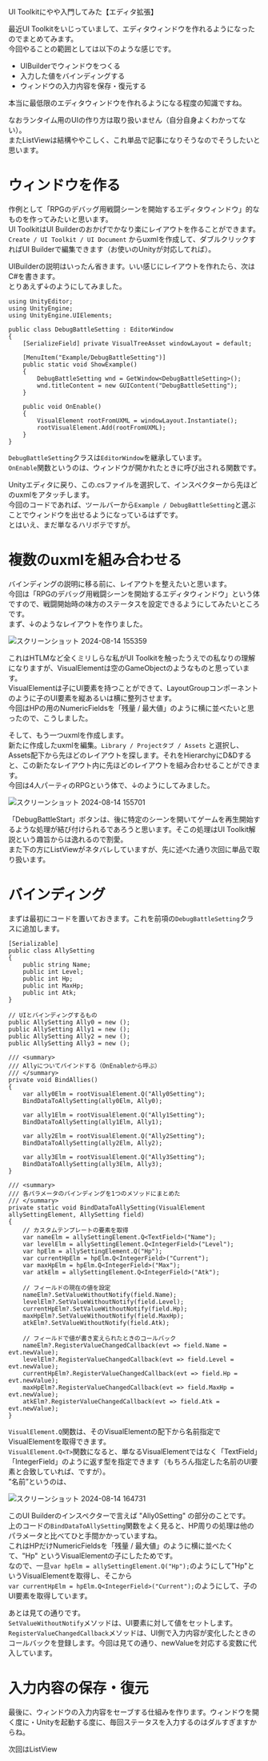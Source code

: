 UI Toolkitにやや入門してみた【エディタ拡張】

最近UI Toolkitをいじっていまして、エディタウィンドウを作れるようになったのでまとめてみます。<br>
今回やることの範囲としては以下のような感じです。<br>
 * UIBuilderでウィンドウをつくる
 * 入力した値をバインディングする
 * ウィンドウの入力内容を保存・復元する

本当に最低限のエディタウィンドウを作れるようになる程度の知識ですね。<br>

なおランタイム用のUIの作り方は取り扱いません（自分自身よくわかってない）。<br>
またListViewは結構ややこしく、これ単品で記事になりそうなのでそうしたいと思います。<br>

# ウィンドウを作る
作例として「RPGのデバッグ用戦闘シーンを開始するエディタウィンドウ」的なものを作ってみたいと思います。<br>
UI ToolkitはUI Builderのおかげでかなり楽にレイアウトを作ることができます。`Create / UI Toolkit / UI Document` からuxmlを作成して、ダブルクリックすればUI Builderで編集できます（お使いのUnityが対応してれば）。<br>

UIBuilderの説明はいったん省きます。いい感じにレイアウトを作れたら、次はC#を書きます。<br>
とりあえず↓のようにしてみました。<br>
```
using UnityEditor;
using UnityEngine;
using UnityEngine.UIElements;

public class DebugBattleSetting : EditorWindow
{
    [SerializeField] private VisualTreeAsset windowLayout = default;

    [MenuItem("Example/DebugBattleSetting")]
    public static void ShowExample()
    {
        DebugBattleSetting wnd = GetWindow<DebugBattleSetting>();
        wnd.titleContent = new GUIContent("DebugBattleSetting");
    }

    public void OnEnable()
    {
        VisualElement rootFromUXML = windowLayout.Instantiate();
        rootVisualElement.Add(rootFromUXML);
    }
}
```

`DebugBattleSetting`クラスは`EditorWindow`を継承しています。<br>
`OnEnable`関数というのは、ウィンドウが開かれたときに呼び出される関数です。<br>

Unityエディタに戻り、この.csファイルを選択して、インスペクターから先ほどのuxmlをアタッチします。<br>
今回のコードであれば、ツールバーから`Example / DebugBattleSetting`と選ぶことでウィンドウを出せるようになっているはずです。<br>
とはいえ、まだ単なるハリボテですが。<br>

# 複数のuxmlを組み合わせる
バインディングの説明に移る前に、レイアウトを整えたいと思います。<br>
今回は「RPGのデバッグ用戦闘シーンを開始するエディタウィンドウ」という体ですので、戦闘開始時の味方のステータスを設定できるようにしてみたいところです。<br>
まず、↓のようなレイアウトを作りました。<br>

![スクリーンショット 2024-08-14 155359](https://github.com/user-attachments/assets/4c685b34-8cc9-43f4-819b-d4f6148424cf)

これはHTLMなど全くミリしらな私がUI Toolkitを触ったうえでの私なりの理解になりますが、VisualElementは空のGameObjectのようなものと思っています。<br>
VisualElementは子にUI要素を持つことができて、LayoutGroupコンポーネントのように子のUI要素を縦あるいは横に整列させます。<br>
今回はHPの用のNumericFieldsを「残量 / 最大値」のように横に並べたいと思ったので、こうしました。<br>

そして、もう一つuxmlを作成します。<br>
新たに作成したuxmlを編集。`Library / Projectタブ / Assets` と選択し、Assets配下から先ほどのレイアウトを探します。それをHierarchyにD&Dすると、この新たなレイアウト内に先ほどのレイアウトを組み合わせることができます。<br>
今回は4人パーティのRPGという体で、↓のようにしてみました。<br>

![スクリーンショット 2024-08-14 155701](https://github.com/user-attachments/assets/649b9970-c842-4d19-8099-630ab55926de)

「DebugBattleStart」ボタンは、後に特定のシーンを開いてゲームを再生開始するような処理が結び付けられるであろうと思います。そこの処理はUI Toolkit解説という趣旨からは逸れるので割愛。<br>
また下の方にListViewがネタバレしていますが、先に述べた通り次回に単品で取り扱います。<br>

# バインディング
まずは最初にコードを置いておきます。これを前項の`DebugBattleSetting`クラスに追加します。<br>
```
[Serializable]
public class AllySetting
{
    public string Name;
    public int Level;
    public int Hp;
    public int MaxHp;
    public int Atk;
}

// UIとバインディングするもの
public AllySetting Ally0 = new ();
public AllySetting Ally1 = new ();
public AllySetting Ally2 = new ();
public AllySetting Ally3 = new ();

/// <summary>
/// Allyについてバインドする（OnEnableから呼ぶ）
/// </summary>
private void BindAllies()
{
    var ally0Elm = rootVisualElement.Q("Ally0Setting");
    BindDataToAllySetting(ally0Elm, Ally0);

    var ally1Elm = rootVisualElement.Q("Ally1Setting");
    BindDataToAllySetting(ally1Elm, Ally1);

    var ally2Elm = rootVisualElement.Q("Ally2Setting");
    BindDataToAllySetting(ally2Elm, Ally2);

    var ally3Elm = rootVisualElement.Q("Ally3Setting");
    BindDataToAllySetting(ally3Elm, Ally3);
}

/// <summary>
/// 各パラメータのバインディングを1つのメソッドにまとめた
/// </summary>
private static void BindDataToAllySetting(VisualElement allySettingElement, AllySetting field)
{
    // カスタムテンプレートの要素を取得
    var nameElm = allySettingElement.Q<TextField>("Name");
    var levelElm = allySettingElement.Q<IntegerField>("Level");
    var hpElm = allySettingElement.Q("Hp");
    var currentHpElm = hpElm.Q<IntegerField>("Current");
    var maxHpElm = hpElm.Q<IntegerField>("Max");
    var atkElm = allySettingElement.Q<IntegerField>("Atk");

    // フィールドの現在の値を設定
    nameElm?.SetValueWithoutNotify(field.Name);
    levelElm?.SetValueWithoutNotify(field.Level);
    currentHpElm?.SetValueWithoutNotify(field.Hp);
    maxHpElm?.SetValueWithoutNotify(field.MaxHp);
    atkElm?.SetValueWithoutNotify(field.Atk);

    // フィールドで値が書き変えられたときのコールバック
    nameElm?.RegisterValueChangedCallback(evt => field.Name = evt.newValue);
    levelElm?.RegisterValueChangedCallback(evt => field.Level = evt.newValue);
    currentHpElm?.RegisterValueChangedCallback(evt => field.Hp = evt.newValue);
    maxHpElm?.RegisterValueChangedCallback(evt => field.MaxHp = evt.newValue);
    atkElm?.RegisterValueChangedCallback(evt => field.Atk = evt.newValue);
}
```

`VisualElement.Q`関数は、そのVisualElementの配下から名前指定でVisualElementを取得できます。<br>
`VisualElement.Q<T>`関数になると、単なるVisualElementではなく「TextField」「IntegerField」のように返す型を指定できます（もちろん指定した名前のUI要素と合致していれば、ですが）。<br>
”名前”というのは、<br>

![スクリーンショット 2024-08-14 164731](https://github.com/user-attachments/assets/bc04dea2-da76-461d-b79b-bdb8f0b5ddc9)

このUI Builderのインスペクターで言えば "Ally0Setting" の部分のことです。<br>
上のコードの`BindDataToAllySetting`関数をよく見ると、HP周りの処理は他のパラメータと比べてひと手間かかっていますね。<br>
これはHPだけNumericFieldsを「残量 / 最大値」のように横に並べたくて、"Hp" というVisualElementの子にしたためです。<br>
なので、一旦`var hpElm = allySettingElement.Q("Hp");`のようにして"Hp"というVisualElementを取得し、そこから<br>
`var currentHpElm = hpElm.Q<IntegerField>("Current");`のようにして、子のUI要素を取得しています。<br>

あとは見ての通りです。<br>
`SetValueWithoutNotify`メソッドは、UI要素に対して値をセットします。<br>
`RegisterValueChangedCallback`メソッドは、UI側で入力内容が変化したときのコールバックを登録します。今回は見ての通り、newValueを対応する変数に代入しています。<br>

# 入力内容の保存・復元
最後に、ウィンドウの入力内容をセーブする仕組みを作ります。ウィンドウを開く度に・Unityを起動する度に、毎回ステータスを入力するのはダルすぎますからね。




次回はListView
